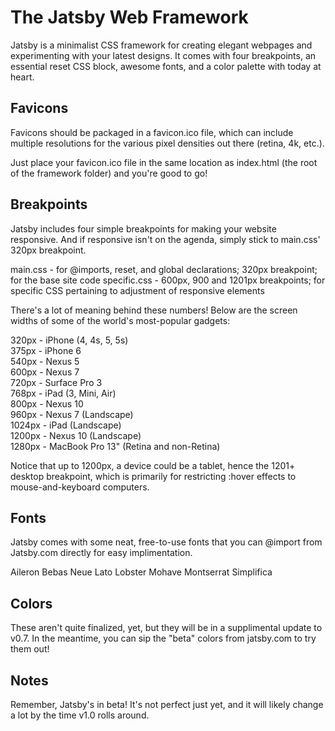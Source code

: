 The Jatsby Web Framework
========================
Jatsby is a minimalist CSS framework for creating elegant webpages and experimenting with your latest designs. It comes with four breakpoints, an essential reset CSS block, awesome fonts, and a color palette with today at heart. 

Favicons
--------
Favicons should be packaged in a favicon.ico file, which can include multiple resolutions for the various pixel densities out there (retina, 4k, etc.).

Just place your favicon.ico file in the same location as index.html (the root of the framework folder) and you're good to go!

Breakpoints
------------
Jatsby includes four simple breakpoints for making your website responsive. And if responsive isn't on the agenda, simply stick to main.css' 320px breakpoint.

main.css - for @imports, reset, and global declarations; 320px breakpoint; for the base site code
specific.css - 600px, 900 and 1201px breakpoints; for specific CSS pertaining to adjustment of responsive elements

There's a lot of meaning behind these numbers! Below are the screen widths of some of the world's most-popular gadgets:

 320px - iPhone (4, 4s, 5, 5s)  
 375px - iPhone 6  
 540px - Nexus 5  
 600px - Nexus 7  
 720px - Surface Pro 3  
 768px - iPad (3, Mini, Air)  
 800px - Nexus 10  
 960px - Nexus 7 (Landscape)   
1024px - iPad (Landscape)  
1200px - Nexus 10 (Landscape)  
1280px - MacBook Pro 13" (Retina and non-Retina)  

Notice that up to 1200px, a device could be a tablet, hence the 1201+ desktop breakpoint, which is primarily for restricting :hover effects to mouse-and-keyboard computers.

Fonts
-----
Jatsby comes with some neat, free-to-use fonts that you can @import from Jatsby.com directly for easy implimentation.

Aileron
Bebas Neue
Lato
Lobster
Mohave
Montserrat
Simplifica

Colors
------
These aren't quite finalized, yet, but they will be in a supplimental update to v0.7. In the meantime, you can sip the "beta" colors from jatsby.com to try them out!

Notes
--------------
Remember, Jatsby's in beta! It's not perfect just yet, and it will likely change a lot by the time v1.0 rolls around.
